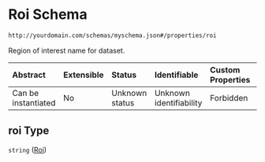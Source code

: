 # Roi Schema

```txt
http://yourdomain.com/schemas/myschema.json#/properties/roi
```

Region of interest name for dataset.

| Abstract            | Extensible | Status         | Identifiable            | Custom Properties | Additional Properties | Access Restrictions | Defined In                                                                   |
| :------------------ | :--------- | :------------- | :---------------------- | :---------------- | :-------------------- | :------------------ | :--------------------------------------------------------------------------- |
| Can be instantiated | No         | Unknown status | Unknown identifiability | Forbidden         | Allowed               | none                | [metadata-schema.json\*](../out/metadata-schema.json "open original schema") |

## roi Type

`string` ([Roi](metadata-schema-properties-roi.md))
